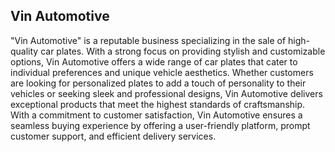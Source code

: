 ## Vin Automotive

"Vin Automotive" is a reputable business specializing in the sale of high-quality car plates. With a strong focus on providing stylish and customizable options, Vin Automotive offers a wide range of car plates that cater to individual preferences and unique vehicle aesthetics. Whether customers are looking for personalized plates to add a touch of personality to their vehicles or seeking sleek and professional designs, Vin Automotive delivers exceptional products that meet the highest standards of craftsmanship. With a commitment to customer satisfaction, Vin Automotive ensures a seamless buying experience by offering a user-friendly platform, prompt customer support, and efficient delivery services.
